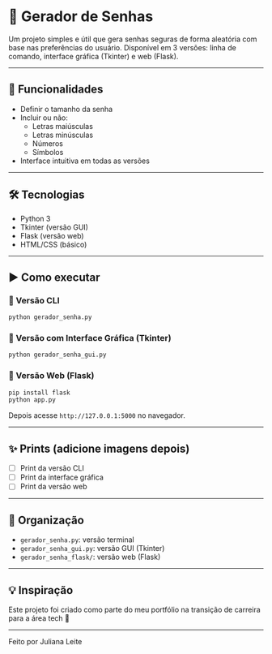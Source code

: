 # 🔐 Gerador de Senhas

Um projeto simples e útil que gera senhas seguras de forma aleatória com base nas preferências do usuário. Disponível em 3 versões: linha de comando, interface gráfica (Tkinter) e web (Flask).

---

## 📌 Funcionalidades

- Definir o tamanho da senha
- Incluir ou não:
  - Letras maiúsculas
  - Letras minúsculas
  - Números
  - Símbolos
- Interface intuitiva em todas as versões

---

## 🛠 Tecnologias

- Python 3
- Tkinter (versão GUI)
- Flask (versão web)
- HTML/CSS (básico)

---

## ▶ Como executar

### 🔹 Versão CLI
```bash
python gerador_senha.py
```

### 🔹 Versão com Interface Gráfica (Tkinter)
```bash
python gerador_senha_gui.py
```

### 🔹 Versão Web (Flask)
```bash
pip install flask
python app.py
```
Depois acesse `http://127.0.0.1:5000` no navegador.

---

## ✨ Prints (adicione imagens depois)

- [ ] Print da versão CLI
- [ ] Print da interface gráfica
- [ ] Print da versão web

---

## 📁 Organização

- `gerador_senha.py`: versão terminal
- `gerador_senha_gui.py`: versão GUI (Tkinter)
- `gerador_senha_flask/`: versão web (Flask)

---

## 💡 Inspiração

Este projeto foi criado como parte do meu portfólio na transição de carreira para a área tech 🚀

---

Feito por Juliana Leite
